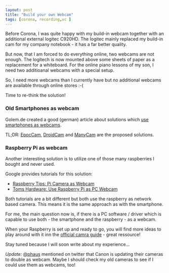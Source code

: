 ```yaml
---
layout: post
title: "Build your own Webcam"
tags: [corona, recording,vc ]
---
```


Before Corona, I was quite happy with my build-in webcam together with an additional external logitec C920HD.
The logitec mainly replaced my build-in cam for my company notebook - it has a far better quality.

But now, that I am forced to do everything online, two webcams are not enough.
The logitech is now mounted above some sheets of paper as a replacement for a whiteboard.
For the online piano lessons of my son, I need two additioanal webcams with a special setup.

So, I need more webcams than I currently have but no additional webcams are available through online stores :-(

Time to re-think the solution!

### Old Smartphones as webcam

Golem.de created a good (german) article about solutions which [use smartphones as webcams](https://www.golem.de/news/webcam-alternativen-angeschaut-das-smartphone-als-webcam-nutzen-2004-147863.html).

TL;DR: [EpocCam](https://www.kinoni.com/#), [DroidCam](http://www.dev47apps.com/) and [ManyCam](https://manycam.com/) are the proposed solutions.

### Raspberry Pi as webcam

Another interesting solution is to utilize one of those many raspberries I bought and never used.

Google provides tutorials for this solution:

* [Raspberry Tips: Pi Camera as Webcam](https://raspberrytips.com/raspberry-pi-camera-as-webcam/)
* [Toms Hardware: Use Raspberry Pi as PC Webcam](https://www.tomshardware.com/how-to/use-raspberry-pi-as-pc-webcam)

Both tutorials are a bit different but both use the raspberry as network based camera.
This means it is the same approach as with the smartphone.

For me, the main question now is, if there is a PC software / driver which is capable to use both - the smartphone and the raspberry - as a webcam.

When your Raspberry is set up and ready to go, you will find more ideas to play around with it inn the [official camra guide](https://magpi.raspberrypi.org/books/camera-guide) - great ressource!

Stay tuned because I will soon write about my experience...

*Update:* [@phaus](https://twitter.com/phaus/status/1256290854756646914) mentioned on twitter that Canon is updating their cameras to double as webcam.
Maybe I should check my old cameras to see if I could use them as webcams, too!
